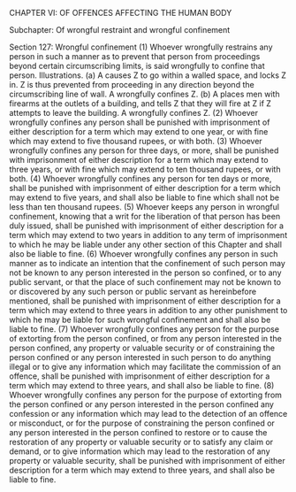 CHAPTER VI: OF OFFENCES AFFECTING THE HUMAN BODY

Subchapter: Of wrongful restraint and wrongful confinement

Section 127: Wrongful confinement
(1) Whoever wrongfully restrains any person in such a manner as to prevent that person from proceedings beyond certain circumscribing limits, is said wrongfully to confine that person.
Illustrations.
(a) A causes Z to go within a walled space, and locks Z in. Z is thus prevented from proceeding in any direction beyond the circumscribing line of wall. A wrongfully confines Z. (b) A places men with firearms at the outlets of a building, and tells Z that they will fire at Z if Z attempts to leave the building. A wrongfully confines Z. (2) Whoever wrongfully confines any person shall be punished with imprisonment of either description for a term which may extend to one year, or with fine which may extend to five thousand rupees, or with both.
(3) Whoever wrongfully confines any person for three days, or more, shall be punished with imprisonment of either description for a term which may extend to three years, or with fine which may extend to ten thousand rupees, or with both. (4) Whoever wrongfully confines any person for ten days or more, shall be punished with imprisonment of either description for a term which may extend to five years, and shall also be liable to fine which shall not be less than ten thousand rupees. (5) Whoever keeps any person in wrongful confinement, knowing that a writ for the liberation of that person has been duly issued, shall be punished with imprisonment of either description for a term which may extend to two years in addition to any term of imprisonment to which he may be liable under any other section of this Chapter and shall also be liable to fine. (6) Whoever wrongfully confines any person in such manner as to indicate an intention that the confinement of such person may not be known to any person interested in the person so confined, or to any public servant, or that the place of such confinement may not be known to or discovered by any such person or public servant as hereinbefore mentioned, shall be punished with imprisonment of either description for a term which may extend to three years in addition to any other punishment to which he may be liable for such wrongful confinement and shall also be liable to fine. (7) Whoever wrongfully confines any person for the purpose of extorting from the person confined, or from any person interested in the person confined, any property or valuable security or of constraining the person confined or any person interested in such person to do anything illegal or to give any information which may facilitate the commission of an offence, shall be punished with imprisonment of either description for a term which may extend to three years, and shall also be liable to fine. (8) Whoever wrongfully confines any person for the purpose of extorting from the person confined or any person interested in the person confined any confession or any information which may lead to the detection of an offence or misconduct, or for the purpose of constraining the person confined or any person interested in the person confined to restore or to cause the restoration of any property or valuable security or to satisfy any claim or demand, or to give information which may lead to the restoration of any property or valuable security, shall be punished with imprisonment of either description for a term which may extend to three years, and shall also be liable to fine.


